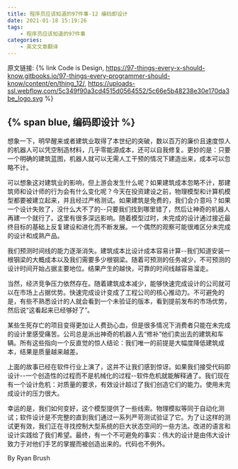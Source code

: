 ```yaml
---
title: 程序员应该知道的97件事-12 编码即设计
date: 2021-01-18 15:19:26
tags:
	- 程序员应该知道的97件事
categories:
	- 英文文章翻译
---
```


原文链接: {% link Code is Design, https://97-things-every-x-should-know.gitbooks.io/97-things-every-programmer-should-know/content/en/thing_12/,  https://uploads-ssl.webflow.com/5c349f90a3cd4515d0564552/5c66e5b48238e30e170da3be_logo.svg %}

## {% span blue, 编码即设计 %}
想象一下，明早醒来或者建筑业取得了本世纪的突破，数以百万的廉价且速度惊人的机器人可以凭空制造材料，几乎零能源成本，还可以自我修复。更妙的是：只要一个明确的建筑蓝图，机器人就可以无需人工干预的情况下建造出来，成本可以忽略不计。

可以想象这对建筑业的影响，但上游会发生什么呢？如果建筑成本忽略不计，那建筑师和设计师的行为会有什么变化呢？今天在投资建设之前，物理模型和计算机模型都要被建立起来，并且经过严格测试。如果建筑是免费的，我们会介意吗？如果一个设计失败了，没什么大不了的--只要我们找到哪里错了，然后让神奇的机器人再建一个就行了。这里有很多深远影响。随着模型过时，未完成的设计通过接近最终目标的基础上反复建设和进化而不断发展。一个偶然的观察可能很难区分未完成的设计和成熟产品。
<!--more-->
我们预测时间线的能力逐渐消失。建筑成本比设计成本容易计算--我们知道安装一根钢梁的大概成本以及我们需要多少根钢梁。随着可预测的任务减少，不可预测的设计时间开始占据主要地位。结果产生的越快，可靠的时间线越容易溜走。

当然，经济竞争压力依然存在。随着建筑成本减少，能够快速完成设计的公司就可以在市场上占据优势。快速完成设计变成了工程公司的核心推动力。不可避免的是，有些不熟悉设计的人就会看到一个未验证的版本，看到提前发布的市场优势，然后说“这看起来已经够好了”。

某些生死存亡的项目变得更加让人费劲心血，但是很多情况下消费者只能在未完成的设计里感受痛苦。公司总是派出神奇的机器人去“修补”他们卖出去的建筑和车辆。所有这些指向一个反直觉的惊人结论：我们唯一的前提是大幅度降低建筑成本，结果是质量越来越差。

上面的故事已经在软件行业上演了，这并不让我们感到惊讶。如果我们接受代码即设计--一个创造性的过程而不是机械化的过程--软件危机就能解释通了。我们现在有一个设计危机：对质量的要求，有效设计超过了我们创造它们的能力。使用未完成设计的压力很大。

幸运的是，我们如何变好，这个模型提供了一些线索。物理模拟等同于自动化测试；软件设计是不完整的直到我们通过一系列严苛测试验证了它。为了让这样的测试更有效，我们正在寻找控制大型系统的巨大状态空间的一些方法。改进的语言和设计实践给了我们希望。最终，有一个不可避免的事实：伟大的设计是由伟大设计致力于对他们手艺的掌握而被创造出来的。代码也不例外。

By Ryan Brush
